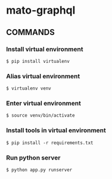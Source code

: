 # mato-graphql
## COMMANDS

### Install virtual environment
`$ pip install virtualenv`

### Alias virtual environment
`$ virtualenv venv`

### Enter virtual environment
`$ source venv/bin/activate`

### Install tools in virtual environment
`$ pip install -r requirements.txt`

### Run python server
`$ python app.py runserver`
